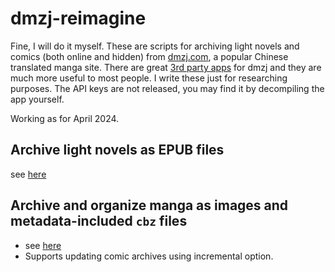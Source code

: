 # dmzj-reimagine
Fine, I will do it myself. These are scripts for archiving light novels and comics (both online and hidden) from [dmzj.com](dmzj.com), a popular Chinese translated manga site. There are great [3rd party apps](https://github.com/xiaoyaocz/flutter_dmzj) for dmzj and they are much more useful to most people. I write these just for researching purposes. The API keys are not released, you may find it by decompiling the app yourself.

Working as for April 2024.

## Archive light novels as EPUB files
see [here](./epubMaker.js)

## Archive and organize manga as images and metadata-included `cbz` files
- see [here](./comicArchiver.js)
- Supports updating comic archives using incremental option.

